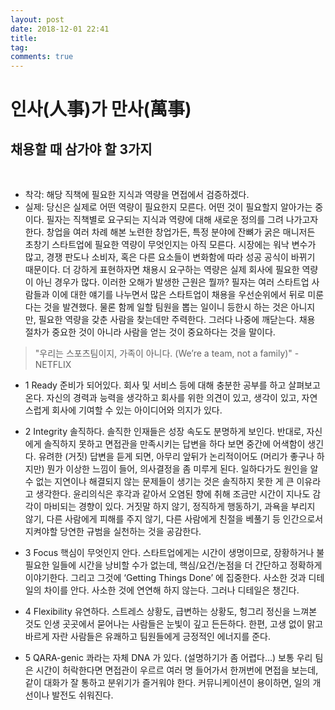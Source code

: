 ```yaml
---
layout: post
date: 2018-12-01 22:41
title:
tag:
comments: true
---
```


# 인사(人事)가 만사(萬事)

## 채용할 때 삼가야 할 3가지
 
* 착각: 해당 직책에 필요한 지식과 역량을 면접에서 검증하겠다.
* 실제: 당신은 실제로 어떤 역량이 필요한지 모른다. 어떤 것이 필요할지 알아가는 중이다.
필자는 직책별로 요구되는 지식과 역량에 대해 새로운 정의를 그려 나가고자 한다. 창업을 여러 차례 해본 노련한 창업가든, 특정 분야에 잔뼈가 굵은 매니저든 초창기 스타트업에 필요한 역량이 무엇인지는 아직 모른다. 시장에는 워낙 변수가 많고, 경쟁 판도나 소비자, 혹은 다른 요소들이 변화함에 따라 성공 공식이 바뀌기 때문이다. 더 강하게 표현하자면 채용시 요구하는 역량은 실제 회사에 필요한 역량이 아닌 경우가 많다.
이러한 오해가 발생한 근원은 뭘까? 필자는 여러 스타트업 사람들과 이에 대한 얘기를 나누면서 많은 스타트업이 채용을 우선순위에서 뒤로 미룬다는 것을 발견했다. 물론 함께 일할 팀원을 뽑는 일이니 등한시 하는 것은 아니지만, 필요한 역량을 갖춘 사람을 찾는데만 주력한다. 그러다 나중에 깨닫는다. 채용 절차가 중요한 것이 아니라 사람을 얻는 것이 중요하다는 것을 말이다.

> "우리는 스포츠팀이지, 가족이 아니다. (We’re a team, not a family)" - NETFLIX

* 1 Ready 준비가 되어있다. 회사 및 서비스 등에 대해 충분한 공부를 하고 살펴보고 온다. 자신의 경력과 능력을 생각하고 회사를 위한 의견이 있고, 생각이 있고, 자연스럽게 회사에 기여할 수 있는 아이디어와 의지가 있다.
 
* 2 Integrity 솔직하다. 솔직한 인재들은 성장 속도도 분명하게 보인다. 반대로, 자신에게 솔직하지 못하고 면접관을 만족시키는 답변을 하다 보면 중간에 어색함이 생긴다. 유려한 (거짓) 답변을 듣게 되면, 아무리 앞뒤가 논리적이어도 (머리가 좋구나 하지만) 뭔가 이상한 느낌이 들어, 의사결정을 좀 미루게 된다.  일하다가도 원인을 알 수 없는 지연이나 해결되지 않는 문제들이 생기는 것은 솔직하지 못한 게 큰 이유라고 생각한다. 윤리의식은 후각과 같아서 오염된 향에 취해 조금만 시간이 지나도 감각이 마비되는 경향이 있다. 거짓말 하지 않기, 정직하게 행동하기, 과욕을 부리지 않기, 다른 사람에게 피해를 주지 않기, 다른 사람에게 친절을 베풀기 등 인간으로서 지켜야할 당연한 규범을 실천하는 것을 공감한다. 

* 3 Focus 핵심이 무엇인지 안다. 스타트업에게는 시간이 생명이므로, 장황하거나 불필요한 일들에 시간을 낭비할 수가 없는데, 핵심/요건/논점을 더 간단하고 정확하게 이야기한다. 그리고 그것에 ‘Getting Things Done’ 에 집중한다. 사소한 것과 디테일의 차이를 안다. 사소한 것에 연연해 하지 않는다. 그러나 디테일은 챙긴다.
 
* 4 Flexibility 유연하다. 스트레스 상황도, 급변하는 상황도, 헝그리 정신을 느껴본 것도 인생 곳곳에서 묻어나는 사람들은 눈빛이 깊고 든든하다. 한편, 고생 없이 맑고 바르게 자란 사람들은 유쾌하고 팀원들에게 긍정적인 에너지를 준다. 

* 5 QARA-genic 콰라는 자체 DNA 가 있다. (설명하기가 좀 어렵다…) 보통 우리 팀은 시간이 허락한다면 면접관이 우르르 여러 명 들어가서 한꺼번에 면접을 보는데, 같이 대화가 잘 통하고 분위기가 즐거워야 한다. 커뮤니케이션이 용이하면, 일의 개선이나 발전도 쉬워진다.

